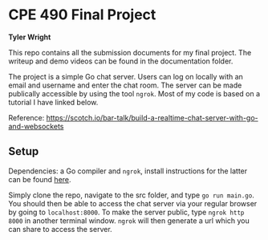 # CPE 490 Final Project
**Tyler Wright**

This repo contains all the submission documents for my final project. The writeup and demo videos can be found in the documentation folder.

The project is a simple Go chat server. Users can log on locally with an email and username and enter the chat room. The server can be made publically accessible by using the tool `ngrok`. Most of my code is based on a tutorial I have linked below. 

Reference:
https://scotch.io/bar-talk/build-a-realtime-chat-server-with-go-and-websockets


## Setup

Dependencies: a Go compiler and `ngrok`, install instructions for the latter can be found [here](https://ngrok.com/download). 

Simply clone the repo, navigate to the src folder, and type `go run main.go`. You should then be able to access the chat server via your regular browser by going to `localhost:8000`. To make the server public, type `ngrok http 8000` in another terminal window. `ngrok` will then generate a url which you can share to access the server. 
